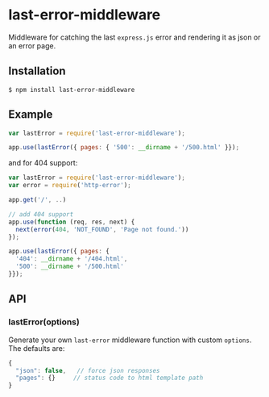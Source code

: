 
# last-error-middleware

  Middleware for catching the last `express.js` error and rendering it as json or an error page.

## Installation

    $ npm install last-error-middleware

## Example

```js
var lastError = require('last-error-middleware');

app.use(lastError({ pages: { '500': __dirname + '/500.html' }});

```

and for 404 support:

```js
var lastError = require('last-error-middleware');
var error = require('http-error');

app.get('/', ..)

// add 404 support
app.use(function (req, res, next) {
  next(error(404, 'NOT_FOUND', 'Page not found.'))
});

app.use(lastError({ pages: {
  '404': __dirname + '/404.html',
  '500': __dirname + '/500.html'
}});
```

## API

### lastError(options)
  
  Generate your own `last-error` middleware function with custom `options`. The defaults are:

```js
{
  "json": false,   // force json responses
  "pages": {}     // status code to html template path
}
```